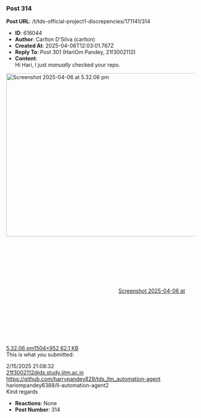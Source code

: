 ### Post 314
**Post URL**: /t/tds-official-project1-discrepencies/171141/314
- **ID**: 616044
- **Author**: Carlton D'Silva (carlton)
- **Created At**: 2025-04-06T12:03:01.767Z
- **Reply To**: Post 301 (HariOm Pandey, 21f3002112)
- **Content**:  
  Hi Hari,
I just <em>manually</em> checked your repo.
<div class="lightbox-wrapper"><a class="lightbox" href="https://europe1.discourse-cdn.com/flex013/uploads/iitm/original/3X/2/8/28d462abf3d71240022c11eaaef8ef9dd8c62559.jpeg" data-download-href="/uploads/short-url/5Pc8doq0Qsv0W9yCDCdawqbbEYp.jpeg?dl=1" title="Screenshot 2025-04-06 at 5.32.06 pm"><img src="https://europe1.discourse-cdn.com/flex013/uploads/iitm/optimized/3X/2/8/28d462abf3d71240022c11eaaef8ef9dd8c62559_2_690x436.jpeg" alt="Screenshot 2025-04-06 at 5.32.06 pm" data-base62-sha1="5Pc8doq0Qsv0W9yCDCdawqbbEYp" width="690" height="436" srcset="https://europe1.discourse-cdn.com/flex013/uploads/iitm/optimized/3X/2/8/28d462abf3d71240022c11eaaef8ef9dd8c62559_2_690x436.jpeg, https://europe1.discourse-cdn.com/flex013/uploads/iitm/optimized/3X/2/8/28d462abf3d71240022c11eaaef8ef9dd8c62559_2_1035x654.jpeg 1.5x, https://europe1.discourse-cdn.com/flex013/uploads/iitm/optimized/3X/2/8/28d462abf3d71240022c11eaaef8ef9dd8c62559_2_1380x872.jpeg 2x" data-dominant-color="ADB9B8"><div class="meta"><svg class="fa d-icon d-icon-far-image svg-icon" aria-hidden="true"><use href="#far-image"></use></svg><span class="filename">Screenshot 2025-04-06 at 5.32.06 pm</span><span class="informations">1504×952 62.1 KB</span><svg class="fa d-icon d-icon-discourse-expand svg-icon" aria-hidden="true"><use href="#discourse-expand"></use></svg></div></a></div>
This is what <em>you</em> submitted:

2/15/2025 21:08:32<br>
21f3002112@ds.study.iitm.ac.in<br>
<a href="https://github.com/harrypandey829/tds_llm_automation-agent"> https://github.com/harrypandey829/tds_llm_automation-agent</a><br>
hariompandey6388/ll-automation-agent2<br>
Kind regards
- **Reactions**: None
- **Post Number**: 314

